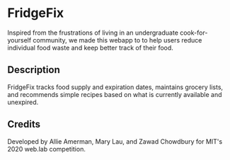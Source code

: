 # FridgeFix
Inspired from the frustrations of living in an undergraduate cook-for-yourself community, we made this webapp to to help users reduce individual food waste and keep better track of their food. 

## Description
FridgeFix tracks food supply and expiration dates, maintains grocery lists, and recommends simple recipes based on what is currently available and unexpired.

## Credits
Developed by Allie Amerman, Mary Lau, and Zawad Chowdbury for MIT's 2020 web.lab competition.
